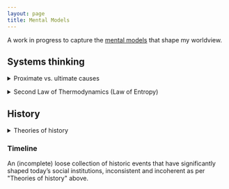 ```yaml
---
layout: page
title: Mental Models
---
```


A work in progress to capture the [mental models](https://fs.blog/mental-models/#what_are_mental_models) that shape my worldview.

## Systems thinking

<details><summary>Proximate vs. ultimate causes</summary>{{ '
Simple definition from [Wikipedia](https://en.wikipedia.org/wiki/Proximate_and_ultimate_causation):

> A proximate cause is an event which is closest to, or immediately responsible for causing, some observed result. This exists in contrast to a higher-level ultimate cause (or distal cause) which is usually thought of as the "real" reason something occurred. In most situations, an ultimate cause may itself be a proximate cause for a further ultimate cause.

Example from _Guns, Germs, and Steel_:

> Yet another type of explanation lists the immediate factors that enabled Europeans to kill or conquer other peoples—especially European guns, infectious diseases, steel tools, and manufactured products. Such an explanation is on the right track, as those factors demonstrably _were_ directly responsible for European conquests. However, this hypothesis is incomplete, because it still offers only a proximate (first-stage) explanation identifying immediate causes. It invites a search for ultimate causes: why were Europeans, rather than Africans or Native Americans, the ones to end up with guns, the nastiest germs, and steel?

[Farnam Street](https://fs.blog/2017/05/proximate-vs-root-causes/) goes into further detail by describing techniques for establishing and mapping ultimate causes.
' | markdownify }}</details>

<details><summary>Second Law of Thermodynamics (Law of Entropy)</summary>{{ "
Described by Steven Pinker in _Enlightenment Now_:

> The Second Law of Thermodynamics states that in an isolated system (one that is not taking in energy), entropy never decreases. (The First Law is that energy is conserved; the Third, that a temperature of absolute zero is unreachable.) Closed systems inexorably become less structured, less organized, less able to accomplish interesting and useful outcomes, until they slide into an equilibrium of gray, tepid, homogeneous monotony and stay there.

> In its original formulation the Second Law referred to the process in which usable energy in the form of a difference in temperature between two bodies is inevitably dissipated as heat flows from the warmer to the cooler body. ... A cup of coffee, unless it is placed on a plugged-in hot plate, will cool down. When the coal feeding a steam engine is used up, the cooled-off steam on one side of the piston can no longer budge it because the warmed-up steam and air on the other side are pushing back just as hard.

> How is entropy relevant to human affairs? Life and happiness depend on an infinitesimal sliver of orderly arrangements of matter amid the astronomical number of possibilities. Our bodies are improbable assemblies of molecules, and they maintain that order with the help of other improbabilities: the few substances that can nourish us, the few materials in the few shapes that can clothe us, shelter us, and move things around to our liking. Far more of the arrangements of matter found on Earth are of no worldly use to us, so when things change without a human agent directing the change, they are likely to change for the worse. The Law of Entropy is widely acknowledged in everyday life in sayings such as 'Things fall apart,' 'Rust never sleeps,' 'Shit happens,' 'Whatever can go wrong will go wrong,' and (from the Texas lawmaker Sam Rayburn) 'Any jackass can kick down a barn, but it takes a carpenter to build one.'

> Why the awe for the Second Law? From an Olympian vantage point, it defines the fate of the universe and the ultimate purpose of life, mind, and human striving: to deploy energy and knowledge to fight back the tide of entropy and carve out refuges of beneficial order.

> ... _misfortune may be no one's fault_. A major breakthrough of the Scientific Revolution—perhaps its biggest breakthrough—was to refute the intuition that the universe is saturated with purpose. In this primitive but ubiquitous understanding, everything happens for a reason, so when bad things happen—accidents, disease, famine, poverty—some agent must have _wanted_ them to happen. ... Galileo, Newton, and Laplace replaced this cosmic morality play with a clockwork universe in which events are caused by conditions in the present, not goals for the future. _People_ have goals, of course, but projecting goals onto the workings of nature is an illusion. Things can happen without anyone taking into account their effects on human happiness.
" | markdownify }}</details>

## History

<details><summary>Theories of history</summary>{{ "
Explained in both [essay](https://medium.com/@samo.burja/on-building-theories-of-history-36ed1999216e) and [video](https://www.youtube.com/watch?v=jKdv2CqM1o0) formats by [Samo Burja](http://samoburja.com/):

> Everyone has an implicit theory of history-- usually inconsistent across time periods and typically incoherent without explication and conscious work, it will nonetheless be the basis of much of your action in the world. Most people never discover theirs simply because they don't realize they're acting on one. Now that you have the concept-- what is yours?
" | markdownify }}</details>

### Timeline
An (incomplete) loose collection of historic events that have significantly shaped today’s social institutions, inconsistent and incoherent as per "Theories of history" above.
<link title="timeline-styles" rel="stylesheet" href="timeline.css">
<script src="timeline.js"></script>
<div id='timeline-embed' style="width: 100%; height: 600px"></div>
<script type="text/javascript">
var options = {
  use_bc: true,
  slide_padding_lr: 0
}
timeline = new TL.Timeline('timeline-embed', 'timeline.json', options);
</script>
